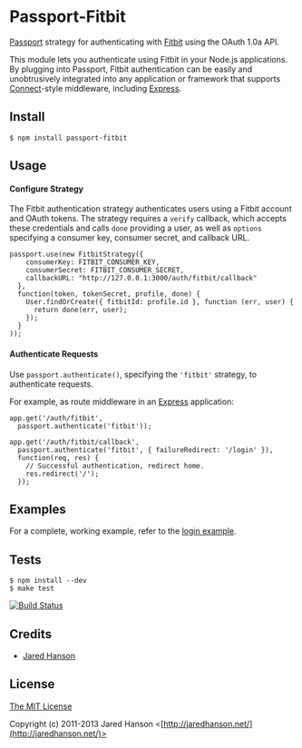 # Passport-Fitbit

[Passport](https://github.com/jaredhanson/passport) strategy for authenticating
with [Fitbit](http://www.fitbit.com/) using the OAuth 1.0a API.

This module lets you authenticate using Fitbit in your Node.js applications.
By plugging into Passport, Fitbit authentication can be easily and
unobtrusively integrated into any application or framework that supports
[Connect](http://www.senchalabs.org/connect/)-style middleware, including
[Express](http://expressjs.com/).

## Install

    $ npm install passport-fitbit

## Usage

#### Configure Strategy

The Fitbit authentication strategy authenticates users using a Fitbit account
and OAuth tokens.  The strategy requires a `verify` callback, which accepts
these credentials and calls `done` providing a user, as well as `options`
specifying a consumer key, consumer secret, and callback URL.

    passport.use(new FitbitStrategy({
        consumerKey: FITBIT_CONSUMER_KEY,
        consumerSecret: FITBIT_CONSUMER_SECRET,
        callbackURL: "http://127.0.0.1:3000/auth/fitbit/callback"
      },
      function(token, tokenSecret, profile, done) {
        User.findOrCreate({ fitbitId: profile.id }, function (err, user) {
          return done(err, user);
        });
      }
    ));

#### Authenticate Requests

Use `passport.authenticate()`, specifying the `'fitbit'` strategy, to
authenticate requests.

For example, as route middleware in an [Express](http://expressjs.com/)
application:

    app.get('/auth/fitbit',
      passport.authenticate('fitbit'));

    app.get('/auth/fitbit/callback', 
      passport.authenticate('fitbit', { failureRedirect: '/login' }),
      function(req, res) {
        // Successful authentication, redirect home.
        res.redirect('/');
      });

## Examples

For a complete, working example, refer to the [login example](https://github.com/jaredhanson/passport-fitbit/tree/master/examples/login).

## Tests

    $ npm install --dev
    $ make test

[![Build Status](https://secure.travis-ci.org/jaredhanson/passport-fitbit.png)](http://travis-ci.org/jaredhanson/passport-fitbit)

## Credits

  - [Jared Hanson](http://github.com/jaredhanson)

## License

[The MIT License](http://opensource.org/licenses/MIT)

Copyright (c) 2011-2013 Jared Hanson <[http://jaredhanson.net/](http://jaredhanson.net/)>
